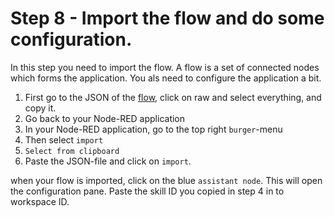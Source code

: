 #  Step 8 - Import the flow and do some configuration.

In this step you need to import the flow. 
A flow is a set of connected nodes which forms the application. You als need to configure the application a bit.

1. First go to the JSON of the [flow](https://github.com/hansb001/mic-sts-nlu-weather-tone-analyzer/blob/master/scripts/flows.json), click on raw and select everything, and copy it.
2. Go back to your Node-RED application
3. In your Node-RED application, go to the top right `burger`-menu
4. Then select `import`
5. `Select from clipboard`
6. Paste the JSON-file and click on `import`.

when your flow is imported, click on the blue `assistant node`. This will open the configuration pane. Paste the skill ID you copied in step 4 in to workspace ID.

